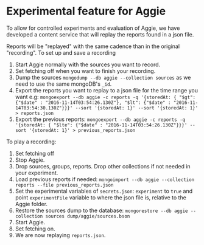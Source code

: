 Experimental feature for Aggie
==============================

To allow for controlled experiments and evaluation of Aggie, we have developed
a content service that will replay the reports found in a json file.

Reports will be "replayed" with the same cadence than in the original
"recording". To set up and save a recording

1. Start Aggie normally with the sources you want to record.
2. Set fetching off when you want to finish your recording.
3. Dump the sources `mongodump --db aggie --collection sources` as we need to use the same mongoDB's `_id`.
4. Export the reports you want to replay to a json file for the time range you want e.g:
`mongoexport --db aggie -c reports -q '{storedAt: { "$gt": {"$date" : "2016-11-14T03:54:26.130Z"}, "$lt": {"$date" : "2016-11-14T03:54:30.130Z"}}}' --sort '{storedAt: 1}' --sort '{storedAt: 1}' > reports.json`
5. Export the previous reports:
`mongoexport --db aggie -c reports -q '{storedAt: { "$lte": {"$date" : "2016-11-14T03:54:26.130Z"}}}' --sort '{storedAt: 1}' > previous_reports.json`

To play a recording:

1. Set fetching off
1. Stop Aggie.
1. Drop sources, groups, reports. Drop other collections if not needed in your experiment.
1. Load previous reports if needed:
   `mongoimport --db aggie --collection reports --file previous_reports.json`
1. Set the experimental variables of `secrets.json`: `experiment` to `true`
   and point `experimentFile` variable to where the json file is, relative to the Aggie folder.
1. Restore the sources dump to the database:
   `mongorestore --db aggie --collection sources dump/aggie/sources.bson`
1. Start Aggie.
1. Set fetching on.
1. We are now replaying `reports.json`.
